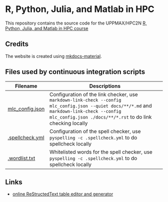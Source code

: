 # R, Python, Julia, and Matlab in HPC

This repository contains the source code for the UPPMAX/HPC2N [R, Python, Julia, and Matlab in HPC course](https://uppmax.github.io/R-python-julia-HPC/)

## Credits

The website is created using
[mkdocs-material](https://squidfunk.github.io/mkdocs-material). 


## Files used by continuous integration scripts

Filename                           |Descriptions
-----------------------------------|------------------------------------------------------------------------------------------------------
[mlc_config.json](mlc_config.json) |Configuration of the link checker, use `markdown-link-check --config mlc_config.json --quiet docs/**/*.md` and `markdown-link-check --config mlc_config.json ./docs/**/*.rst` to do link checking locally
[.spellcheck.yml](.spellcheck.yml) |Configuration of the spell checker, use `pyspelling -c .spellcheck.yml` to do spellcheck locally
[.wordlist.txt](.wordlist.txt)     |Whitelisted words for the spell checker, use `pyspelling -c .spellcheck.yml` to do spellcheck locally

## Links

 * [online ReStructedText table editor and generator](https://tableconvert.com/restructuredtext-generator)
